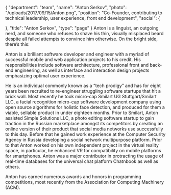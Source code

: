 {
  "department": "team",
  "name": "Anton Serkov",
  "photo": "/uploads/2017/09/15/Anton.png",
  "position": "Co-Founder, contributing to technical leadership, user experience, front end development",
  "social": {
    
  },
  "title": "Anton Serkov",
  "type": "page"
}
Anton is a linguist, an outgoing nerd, and someone who refuses to shave his thin, visually misplaced beard despite all failed attempts to convince him otherwise. On the bright side, there’s this:

Anton is a brilliant software developer and engineer with a myriad of successful mobile
and web application projects to his credit. His responsibilities include software architecture,
professional front and back-end engineering, as well as interface and interaction design
projects emphasizing optimal user experience.

He is an individual commonly known as a “tech prodigy” and has for eight years been recruited to re-engineer struggling software startups that hit a brick wall. Most recently he took micro-cap Smilart UG Stuttgart/Smilart LLC, a facial recognition micro-cap software development company using open source algorithms for holistic face detection, and produced for them a viable, sellable product in under eighteen months. Prior to Smilart, Anton assisted Simple Solutions LLC, a photo editing software startup to gain traction in the Russian marketplace amongst its competitors by creating an online version of their product that social media networks use successfully to this day. Before that he gained work experience at the Computer Security Agency in Russia developing a social network multipurpose platform. Prior to that Anton worked on his own independent project in the virtual reality space, in particular, he enhanced VR for compatibility on mobile platforms for smartphones. Anton was a major contributor in protracting the usage of real-time databases for the universal chat platform Chatnbook as well as others.

Anton has earned numerous awards and honors in programming competitions, most recently from the Association for Computing Machinery (ACM).
